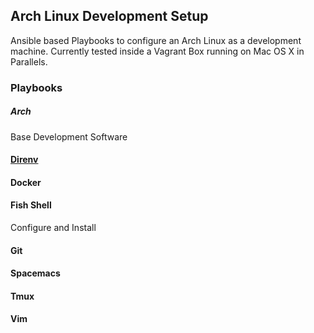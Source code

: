 Arch Linux Development Setup
-------------

Ansible based Playbooks to configure an Arch Linux as a development machine.
Currently tested inside a Vagrant Box running on Mac OS X in Parallels.

### Playbooks

##### Arch
Base Development Software

#### [Direnv](http://direnv.net)

#### Docker

#### Fish Shell
Configure and Install

#### Git

#### Spacemacs

#### Tmux

#### Vim
